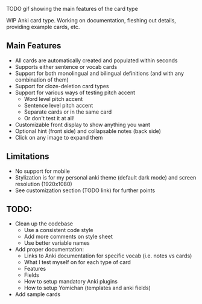 
TODO gif showing the main features of the card type

WIP Anki card type.
Working on documentation, fleshing out details, providing example cards, etc.

## Main Features
* All cards are automatically created and populated within seconds
* Supports either sentence or vocab cards
* Support for both monolingual and bilingual definitions (and with any combination of them)
* Support for cloze-deletion card types
* Support for various ways of testing pitch accent
   * Word level pitch accent
   * Sentence level pitch accent
   * Separate cards or in the same card
   * Or don't test it at all!
* Customizable front display to show anything you want
* Optional hint (front side) and collapsable notes (back side)
* Click on any image to expand them

## Limitations
* No support for mobile
* Stylization is for my personal anki theme (default dark mode) and screen resolution (1920x1080)
* See customization section (TODO link) for further points


## TODO:
* Clean up the codebase
  * Use a consistent code style
  * Add more comments on style sheet
  * Use better variable names
* Add proper documentation:
  * Links to Anki documentation for specific vocab (i.e. notes vs cards)
  * What I test myself on for each type of card
  * Features
  * Fields
  * How to setup mandatory Anki plugins
  * How to setup Yomichan (templates and anki fields)
* Add sample cards



